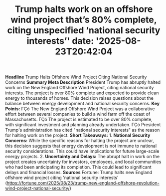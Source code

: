 ﻿---
title: "Trump halts work on an offshore wind project that’s 80% complete, citing unspecified ‘national security interests’'
date: '2025-08-23T20:42:04"
category: "Markets"
summary: ""
slug: "trump halts work on an offshore wind project thats 80 comple"
source_urls:
  - "https://fortune.com/2025/08/23/trump-new-england-offshore-revolution-wind-project-national-security/"
seo:
  title: "Trump halts work on an offshore wind project that’s 80% complete, citing unspecified ‘national security interests’ | Hash n Hedge'
  description: '"
  keywords: ["news", "markets", "brief"]
---
**Headline** Trump Halts Offshore Wind Project Citing National Security Concerns  **Summary Meta Description** President Trump has abruptly halted work on the New England Offshore Wind Project, citing national security interests. The project is over 80% complete and expected to provide clean energy to thousands of homes. This decision raises questions about the balance between energy development and national security concerns.  **Key Points:**  ΓÇó The New England Offshore Wind Project was a collaborative effort between several companies to build a wind farm off the coast of Massachusetts. ΓÇó The project is estimated to be over 80% complete, with significant investment and planning already undertaken. ΓÇó President Trump's administration has cited "national security interests" as the reason for halting work on the project.  **Short Takeaways:**  1. **National Security Concerns:** While the specific reasons for halting the project are unclear, this decision suggests that energy development is not immune to national security considerations. This could have implications for future large-scale energy projects. 2. **Uncertainty and Delays:** The abrupt halt in work on the project creates uncertainty for investors, employees, and local communities who had been anticipating its completion. This could lead to significant delays and financial losses.  **Sources** Fortune: Trump halts new England offshore wind project citing 'national security interests' (https://fortune.com/2025/08/23/trump-new-england-offshore-revolution-wind-project-national-security/) 
